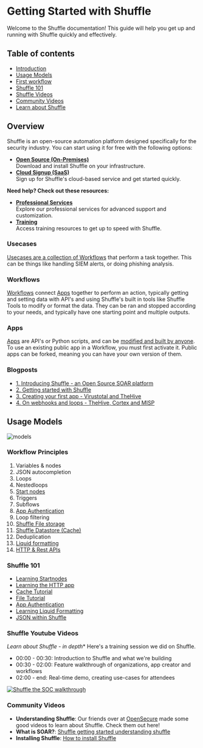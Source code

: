 # Getting Started with Shuffle
Welcome to the Shuffle documentation! This guide will help you get up and running with Shuffle quickly and effectively.


## Table of contents
* [Introduction](#introduction)
* [Usage Models](#usage_models)
* [First workflow](#first_workflow)
* [Shuffle 101](#shuffle_101)
* [Shuffle Videos](#shuffle_videos)
* [Community Videos](#community_videos)
* [Learn about Shuffle](#learn_about_shuffle)

## Overview
Shuffle is an open-source automation platform designed specifically for the security industry. You can start using it for free with the following options:

- **[Open Source (On-Premises)](https://github.com/shuffle/shuffle/blob/main/.github/install-guide.md)**  
  Download and install Shuffle on your infrastructure.
- **[Cloud Signup (SaaS)](https://shuffler.io)**  
  Sign up for Shuffle's cloud-based service and get started quickly.

**Need help? Check out these resources:**
- **[Professional Services](https://shuffler.io/professional-services)**  
  Explore our professional services for advanced support and customization.
- **[Training](https://shuffler.io/training)**  
  Access training resources to get up to speed with Shuffle.

### Usecases
[Usecases are a collection of Workflows](/usecases) that perform a task together. This can be things like handling SIEM alerts, or doing phishing analysis. 

### Workflows
[Workflows](/docs/workflows) connect [Apps](/docs/apps) together to perform an action, typically getting and setting data with API's and using Shuffle's built in tools like Shuffle Tools to modify or format the data. They can be ran and stopped according to your needs, and typically have one starting point and multiple outputs. 

### Apps
[Apps](/docs/apps) are API's or Python scripts, and can be [modified and built by anyone](https://shuffler.io/docs/app_creation). To use an existing public app in a Workflow, you must first activate it. Public apps can be forked, meaning you can have your own version of them.

### Blogposts
* [1. Introducing Shuffle - an Open Source SOAR platform](https://medium.com/security-operation-capybara/introducing-shuffle-an-open-source-soar-platform-part-1-58a529de7d12)
* [2. Getting started with Shuffle](https://medium.com/@Frikkylikeme/getting-started-with-shuffle-an-open-source-soar-platform-part-2-1d7c67a64244)
* [3. Creating your first app - Virustotal and TheHive](https://medium.com/@Frikkylikeme/integrating-shuffle-with-virustotal-and-thehive-open-source-soar-part-3-8e2e0d3396a9)
* [4. On webhooks and loops - TheHive, Cortex and MISP](https://medium.com/swlh/indicators-and-webhooks-with-thehive-cortex-and-misp-open-source-soar-part-4-f70cde942e59)

## Usage Models
![models](https://user-images.githubusercontent.com/5719530/167960847-53e81815-a240-4a26-abb9-96b9244be901.jpeg)

### Workflow Principles
1. Variables & nodes
2. JSON autocompletion
3. Loops
4. Nestedloops
5. [Start nodes](https://shuffler.io/workflows/0285a05e-8dc0-4614-840b-88606d6a1e59)
6. Triggers
7. Subflows
8. [App Authentication](https://shuffler.io/workflows/d65d228a-f406-4227-9fa7-f7d9303f8411)
9. Loop filtering
10. [Shuffle File storage](https://shuffler.io/workflows/dd5e3800-2f2e-4089-8055-b500e3b8b349)
11. [Shuffle Datastore (Cache)](https://shuffler.io/workflows/f39a3c37-4f38-4ca0-952a-a9425080b44e)
12. Deduplication
13. [Liquid formatting](https://shuffler.io/workflows/0d604c52-1b3f-49d8-a57e-480baf07ab8d)
14. [HTTP & Rest APIs](https://shuffler.io/workflows/b8a3a70a-f3f9-459f-99b3-7a2723a1a4b8)

### Shuffle 101
- [Learning Startnodes](https://shuffler.io/workflows/0285a05e-8dc0-4614-840b-88606d6a1e59?queryID=5775af43ac103d34ff77f11d27ea5bed)
- [Learning the HTTP app](https://shuffler.io/workflows/b8a3a70a-f3f9-459f-99b3-7a2723a1a4b8?queryID=5775af43ac103d34ff77f11d27ea5bed)
- [Cache Tutorial](https://shuffler.io/workflows/f39a3c37-4f38-4ca0-952a-a9425080b44e?queryID=5775af43ac103d34ff77f11d27ea5bed)
- [File Tutorial](https://shuffler.io/workflows/dd5e3800-2f2e-4089-8055-b500e3b8b349?queryID=5775af43ac103d34ff77f11d27ea5bed)
- [App Authentication](https://shuffler.io/workflows/d65d228a-f406-4227-9fa7-f7d9303f8411?queryID=5775af43ac103d34ff77f11d27ea5bed)
- [Learning Liquid Formatting](https://shuffler.io/workflows/0d604c52-1b3f-49d8-a57e-480baf07ab8d?queryID=5775af43ac103d34ff77f11d27ea5bed)
- [JSON within Shuffle](https://shuffler.io/workflows/ee334515-0224-4a09-af8c-ebc60886f154?queryID=7571057f529c8a4a9aabd5800c0d2b29)

### Shuffle Youtube Videos
*Learn about Shuffle - in depth**
Here's a training session we did on Shuffle.

- 00:00 - 00:30: Introduction to Shuffle and what we're building
- 00:30 - 02:00: Feature walkthrough of organizations, app creator and workflows
- 02:00 - end: Real-time demo, creating use-cases for attendees

[![Shuffle the SOC walkthrough](https://img.youtube.com/vi/PNuXCixYwDc/0.jpg)](https://www.youtube.com/watch?v=PNuXCixYwDc)

### Community Videos
- **Understanding Shuffle**: Our friends over at [OpenSecure](http://opensecure.co) made some good videos to learn about Shuffle. Check them out here!
- **What is SOAR?**: [Shuffle getting started understanding shuffle](https://www.youtube.com/watch?v=_riaZjLnoXo)
- **Installing Shuffle**: [How to install Shuffle](https://www.youtube.com/watch?v=YDUKZojg0vk)

